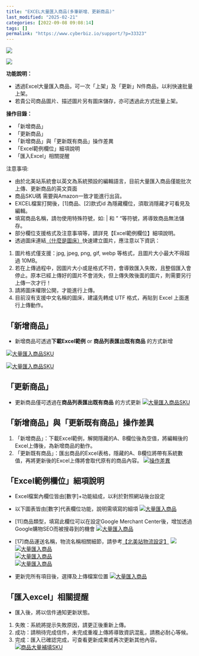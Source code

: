 ```yaml
---
title: "EXCEL大量匯入商品(多筆新增、更新商品)"
last_modified: "2025-02-21"
categories: [2022-09-08 09:08:14]
tags: []
permalink: "https://www.cyberbiz.io/support/?p=33323"
---
```


![](https://www.cyberbiz.io/support/wp-content/uploads/適用站別.png)

[![](https://www.cyberbiz.io/support/wp-content/uploads/北美站.png)](https://www.cyberbiz.io/support/?page_id=32080)

**功能說明：**  

* 透過Excel大量匯入商品，可一次「上架」及「更新」N件商品，以利快速批量上架。
* 若貴公司商品圖片、描述圖片另有圖床儲存，亦可透過此方式批量上架。

**操作目錄：**

* 「新增商品」
* 「更新商品」
* 「新增商品」與「更新既有商品」操作差異
* 「Excel範例欄位」細項說明
* 「匯入Excel」相關提醒

注意事項:  

* 由於北美站系統會以英文為系統預設的編輯語言，目前大量匯入商品僅能批次上傳、更新商品的英文頁面
* 商品SKU碼 需要與Amazon一致才能進行出貨。
* EXCEL檔案打開後，[1]商品、[2]款式id 為隱藏欄位，須取消隱藏才可看見及編輯。
* 填寫商品名稱，請勿使用特殊符號，如: | 和 ” “等符號，將導致商品無法儲存。
* 部分欄位支援格式及注意事項等，請詳見【Excel範例欄位】細項說明。
* 透過圖床連結[（什麼是圖床）](https://zh.wikipedia.org/wiki/%E7%BD%91%E7%BB%9C%E7%9B%B8%E5%86%8C)快速建立圖片，應注意以下資訊：
1. 圖片格式僅支援：jpg, jpeg, png, gif, webp 等格式，且圖片大小最大不得超過 10MB。
2. 若在上傳過程中，因圖片大小或是格式不符，會導致匯入失敗，且整個匯入會停止。原本已經上傳好的圖片不會消失，但上傳失敗後面的圖片，則需要另行上傳一次才行！
3. 請將圖床權限公開，才能進行上傳。
4. 目前沒有支援中文名稱的圖床，建議先轉成 UTF 格式，再貼到 Excel 上面進行上傳動作。

## 「新增商品」

* 新增商品可透過**下載Excel範例** or **商品列表匯出既有商品** 的方式新增

[![大量匯入商品SKU](https://www.cyberbiz.io/support/wp-content/uploads/下載EXCEL.jpg)](https://www.cyberbiz.io/support/wp-content/uploads/下載EXCEL.jpg)  

[![大量匯入商品SKU](https://www.cyberbiz.io/support/wp-content/uploads/匯出商品-1.jpg)](https://www.cyberbiz.io/support/wp-content/uploads/匯出商品-1.jpg)  

## 「更新商品」

* 更新商品僅可透過在**商品列表匯出既有商品** 的方式更新
[![大量匯入商品SKU](https://www.cyberbiz.io/support/wp-content/uploads/-1-e1663309079169.jpg)](https://www.cyberbiz.io/support/wp-content/uploads/-1-e1663309079169.jpg)  

## 「新增商品」與「更新既有商品」操作差異

1. 「新增商品」：下載Excel範例，解開隱藏的A、B欄位後為空值，將編輯後的Excel上傳後，為新增商品的動作。
2. 「更新既有商品」：匯出商品的Excel表格，隱藏的A、B欄位將帶有系統數值，再將更新後的Excel上傳將會取代原有的商品內容。
[![操作差異](https://www.cyberbiz.io/support/wp-content/uploads/大量匯入商品02.png)](https://www.cyberbiz.io/support/wp-content/uploads/大量匯入商品02.png)  

##  「Excel範例欄位」細項說明

* Excel檔案內欄位皆由[數字]+功能組成，以利於對照網站後台設定
* 以下圖表皆由[數字]代表欄位功能，說明需填寫的細項
[![大量匯入商品]( https://www.cyberbiz.io/support/wp-content/uploads/EXCEL大量匯入商品多筆新增、更新商品04.png)](https://www.cyberbiz.io/support/wp-content/uploads/EXCEL大量匯入商品多筆新增、更新商品04.png)  

* [11]商品類型，填寫此欄位可以在設定Google Merchant Center後，增加透過Google購物SEO而被搜尋到的機會
[![大量匯入商品](https://www.cyberbiz.io/support/wp-content/uploads/EXCEL大量匯入商品多筆新增、更新商品05.png)](https://www.cyberbiz.io/support/wp-content/uploads/EXCEL大量匯入商品多筆新增、更新商品05.png)  

* [17]商品運送名稱，物流名稱相關細節，請參考[【北美站物流設定】](https://www.cyberbiz.io/support/?p=31066#a)
[
](https://www.cyberbiz.io/support/?p=31066#a)[![](https://www.cyberbiz.io/support/wp-content/uploads/EXCEL大量匯入商品多筆新增、更新商品06.png)](https://www.cyberbiz.io/support/wp-content/uploads/EXCEL大量匯入商品多筆新增、更新商品06.png)  
[![大量匯入商品](https://www.cyberbiz.io/support/wp-content/uploads/EXCEL大量匯入商品多筆新增、更新商品07.png)](https://www.cyberbiz.io/support/wp-content/uploads/EXCEL大量匯入商品多筆新增、更新商品07.png)  
[![大量匯入商品](https://www.cyberbiz.io/support/wp-content/uploads/EXCEL大量匯入商品多筆新增、更新商品08.png)](https://www.cyberbiz.io/support/wp-content/uploads/EXCEL大量匯入商品多筆新增、更新商品08.png)  
[![大量匯入商品](https://www.cyberbiz.io/support/wp-content/uploads/EXCEL大量匯入商品多筆新增、更新商品09-1.png)](https://www.cyberbiz.io/support/wp-content/uploads/EXCEL大量匯入商品多筆新增、更新商品09-1.png)  

* 更新完所有項目後，選擇及上傳檔案位置
[![大量匯入商品](https://www.cyberbiz.io/support/wp-content/uploads/EXCEL大量匯入商品-選擇語系.png)](https://www.cyberbiz.io/support/wp-content/uploads/EXCEL大量匯入商品-選擇語系.png)  

## 「匯入excel」相關提醒

* 匯入後，將以信件通知更新狀態。
1. 失敗：系統將提示失敗原因，請更正後重新上傳。
2. 成功：請稍待完成信件，未完成重複上傳將導致資訊混亂，請務必耐心等候。
3. 完成：匯入已確認完成，可查看更新成果或再次更新其他內容。
[![商品大量補填SKU](https://www.cyberbiz.io/support/wp-content/uploads/商品大量補填SKU教學6.png)](https://www.cyberbiz.io/support/wp-content/uploads/商品大量補填SKU教學6.png)  

